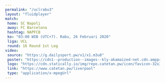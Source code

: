 ```yaml
---
permalink: "/uclrabu3"
layout: "fluidplayer"
match:
 home: SC Napoli
 away: FC Barcelona
 hashtag: NAPFCB
 ko: "03:00 WIB (UTC+7). Rabu, 26 Februari 2020"
 liga: UCL
 round: 16 Round 1st Leg
video:
 source: "https://g.dailysport.pw/x1/x1.m3u8"
 poster: "https://cdn1--production--images--kly-akamaized-net.cdn.ampproject.org/ii/w1200/s/cdn1-production-images-kly.akamaized.net/w0ntEjT5Zt9fDnHbop9b1iubjMU=/673x373/smart/filters:quality(75):strip_icc():format(jpeg)/kly-media-production/medias/3059263/original/073476500_1582547520-Liga_Champions_-_Napoli_Vs_Barcelona.jpg"
 logo: "https://cdn.statically.io/img/repo.catetan.pw/icon/favicon-32x32.png"
 link: "https://www.catetan.pw/liverpool"
 type: "application/x-mpegUrl"
---
```

